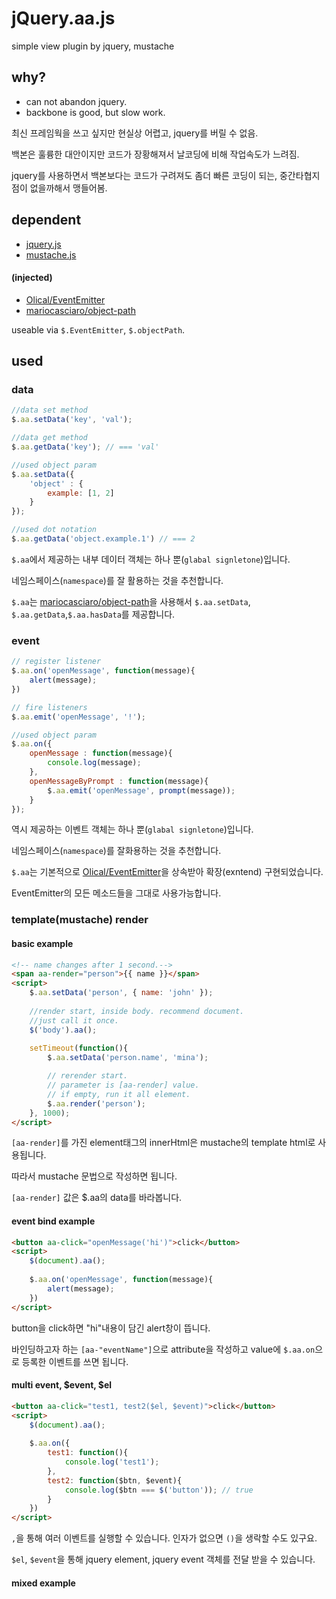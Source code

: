 # jQuery.aa.js

simple view plugin by jquery, mustache

## why?

* can not abandon jquery.
* backbone is good, but slow work.

최신 프레임웍을 쓰고 싶지만 현실상 어렵고, jquery를 버릴 수 없음. 

백본은 훌륭한 대안이지만 코드가 장황해져서 날코딩에 비해 작업속도가 느려짐.

jquery를 사용하면서 백본보다는 코드가 구려져도 좀더 빠른 코딩이 되는, 중간타협지점이 없을까해서 맹들어봄.


## dependent

* [jquery.js](https://github.com/jquery/jquery)
* [mustache.js](https://github.com/janl/mustache.js)

#### (injected)

* [Olical/EventEmitter](https://github.com/Olical/EventEmitter)
* [mariocasciaro/object-path](https://github.com/mariocasciaro/object-path)


useable via `$.EventEmitter`, `$.objectPath`.

## used

### data

```js
//data set method
$.aa.setData('key', 'val');

//data get method
$.aa.getData('key'); // === 'val'

//used object param
$.aa.setData({
    'object' : {
        example: [1, 2]
    }
});

//used dot notation
$.aa.getData('object.example.1') // === 2
```

`$.aa`에서 제공하는 내부 데이터 객체는 하나 뿐(`glabal signletone`)입니다.

네임스페이스(`namespace`)를 잘 활용하는 것을 추천합니다.

`$.aa`는 [mariocasciaro/object-path](https://github.com/mariocasciaro/object-path)을 사용해서 `$.aa.setData`, `$.aa.getData`,`$.aa.hasData`를 제공합니다.


### event
```js
// register listener
$.aa.on('openMessage', function(message){
    alert(message); 
})

// fire listeners
$.aa.emit('openMessage', '!');

//used object param
$.aa.on({
    openMessage : function(message){
        console.log(message);
    },
    openMessageByPrompt : function(message){
        $.aa.emit('openMessage', prompt(message));
    }
});
```
역시 제공하는 이벤트 객체는 하나 뿐(`glabal signletone`)입니다.

네임스페이스(`namespace`)를 잘화용하는 것을 추천합니다.

`$.aa`는 기본적으로 [Olical/EventEmitter](https://github.com/Olical/EventEmitter)을 상속받아 확장(exntend) 구현되었습니다. 

EventEmitter의 모든 메소드들을 그대로 사용가능합니다.


### template(mustache) render

#### basic example

```html
<!-- name changes after 1 second.-->
<span aa-render="person">{{ name }}</span> 
<script>
    $.aa.setData('person', { name: 'john' });
    
    //render start, inside body. recommend document. 
    //just call it once.
    $('body').aa(); 
    
    setTimeout(function(){
        $.aa.setData('person.name', 'mina');

        // rerender start. 
        // parameter is [aa-render] value. 
        // if empty, run it all element.
        $.aa.render('person'); 
    }, 1000);
</script>
```
`[aa-render]`를 가진 element태그의 innerHtml은 mustache의 template html로 사용됩니다. 

따라서 mustache 문법으로 작성하면 됩니다.

`[aa-render]` 값은 $.aa의 data를 바라봅니다.


#### event bind example

```html
<button aa-click="openMessage('hi')">click</button>
<script>
    $(document).aa(); 
    
    $.aa.on('openMessage', function(message){
        alert(message); 
    })
</script>
```
button을 click하면 "hi"내용이 담긴 alert창이 뜹니다.

바인딩하고자 하는 `[aa-"eventName"]`으로 attribute을 작성하고  value에 `$.aa.on`으로 등록한 이벤트를 쓰면 됩니다. 

#### multi event, $event, $el
```html
<button aa-click="test1, test2($el, $event)">click</button>
<script>
    $(document).aa(); 
    
    $.aa.on({
        test1: function(){
            console.log('test1');
        },
        test2: function($btn, $event){
            console.log($btn === $('button')); // true
        }
    })
</script>
```

`,`을 통해 여러 이벤트를 실행할 수 있습니다. 인자가 없으면 `()`을 생락할 수도 있구요.

`$el`, `$event`을 통해 jquery element, jquery event 객체를 전달 받을 수 있습니다.


#### mixed example
```html
```

